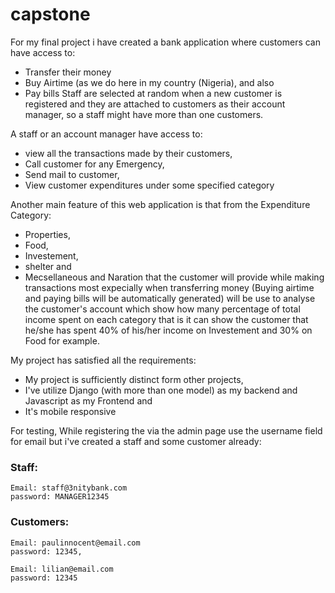 # capstone

For my final project i have created a bank application where customers can have access to:
* Transfer their money
* Buy Airtime (as we do here in my country (Nigeria), and also
* Pay bills
Staff are selected at random when a new customer is registered and they are attached to customers as their account manager, so a staff might have more than one customers.

A staff or an account manager have access to:
* view all the transactions made by their customers,
* Call customer for any Emergency,
* Send mail to customer,
* View customer expenditures under some specified category

Another main feature of this web application is that from the Expenditure Category: 
* Properties,
* Food,
* Investement,
* shelter and
* Mecsellaneous
and  Naration that the customer will provide while making transactions most expecially when transferring money (Buying airtime and paying bills will be automatically generated) will be use to analyse the customer's account which show how many percentage of total income spent on each category that is it can show the customer that he/she has spent 40% of his/her income on Investement and 30% on Food for example.

My project has satisfied all the requirements:
* My project is sufficiently distinct form other projects,
* I've utilize Django (with more than one model) as my backend and Javascript as my Frontend and
* It's mobile responsive


For testing, While registering the via the admin page use the username field for email but i've created a staff and some customer already:
### Staff:
    Email: staff@3nitybank.com
    password: MANAGER12345

### Customers:
    Email: paulinnocent@email.com
    password: 12345,

    Email: lilian@email.com
    password: 12345
    
